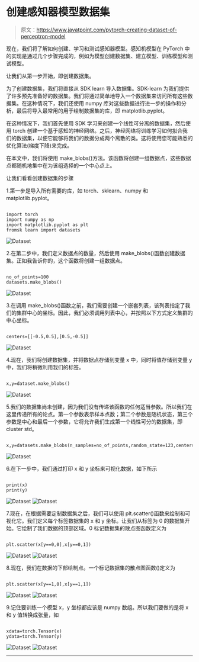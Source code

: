 # 创建感知器模型数据集

> 原文：<https://www.javatpoint.com/pytorch-creating-dataset-of-perceptron-model>

现在，我们将了解如何创建、学习和测试感知器模型。感知机模型在 PyTorch 中的实现是通过几个步骤完成的，例如为模型创建数据集、建立模型、训练模型和测试模型。

让我们从第一步开始，即创建数据集。

为了创建数据集，我们将直接从 SDK learn 导入数据集。SDK-learn 为我们提供了许多预先准备好的数据集。我们将通过简单地导入一个数据集来访问所有这些数据集。在这种情况下，我们还使用 numpy 库对这些数据进行进一步的操作和分析，最后将导入最常用的用于绘制数据集的库，即 matplotlib.pyplot。

在这种情况下，我们首先使用 SDK 学习来创建一个线性可分离的数据集，然后使用 torch 创建一个基于感知的神经网络。之后，神经网络将训练学习如何拟合我们的数据集，以便它能够将我们的数据分成两个离散的类。这将使用您可能熟悉的优化算法(梯度下降)来完成。

在本文中，我们将使用 make_blobs()方法。该函数将创建一组数据点，这些数据点都随机地集中在为该组选择的一个中心点上。

让我们看看创建数据集的步骤

1.第一步是导入所有需要的库，如 torch、sklearn、numpy 和 matplotlib.pyplot。

```

import torch
import numpy as np
import matplotlib.pyplot as plt
fromsk learn import datasets

```

![Dataset](img/b372cf18ba69c1a928bbdf8a883eada9.png)

2.在第二步中，我们定义数据点的数量，然后使用 make_blobs()函数创建数据集。正如我告诉你的，这个函数将创建一组数据点。

```

no_of_points=100
datasets.make_blobs()

```

![Dataset](img/1119680d083f4e75d31f5333d44c3da3.png)

3.在调用 make_blobs()函数之前，我们需要创建一个嵌套列表，该列表指定了我们的集群中心的坐标。因此，我们必须调用列表中心，并按照以下方式定义集群的中心坐标。

```

centers=[[-0.5,0.5],[0.5,-0.5]]

```

![Dataset](img/02d76ef09bf07a8be3a113bf8e1c086d.png)

4.现在，我们将创建数据集，并将数据点存储到变量 x 中，同时将值存储到变量 y 中，我们将稍微利用我们的标签。

```

x,y=dataset.make_blobs()

```

![Dataset](img/0ca35c2d6dee22c428657ef7e0df0bf4.png)

5.我们的数据集尚未创建，因为我们没有传递该函数的任何适当参数。所以我们在这里传递所有的论点。第一个参数表示样本点数；第二个参数是随机状态，第三个参数是中心和最后一个参数，它将允许我们生成第一个线性可分的数据集，即 cluster std。

```

x,y=datasets.make_blobs(n_samples=no_of_points,random_state=123,centers=centers,cluster_std=0.4)

```

![Dataset](img/ec5de4aeca74fc173ff53fe6aa55052f.png)

6.在下一步中，我们通过打印 x 和 y 坐标来可视化数据，如下所示

```

print(x)
print(y)

```

![Dataset](img/29d27609b8d5975a40e93fe3eda8dfd7.png)
![Dataset](img/02ff2fd353c9cb600faaf226dd1ce544.png)

7.现在，在根据需要定制数据集之后，我们可以使用 plt.scatter()函数来绘制和可视化它。我们定义每个标签数据集的 x 和 y 坐标。让我们从标签为 0 的数据集开始。它绘制了我们数据的顶部区域。0 标记数据集的散点图函数定义为

```

plt.scatter(x[y==0,0],x[y==0,1])

```

![Dataset](img/07ff6ed5afa5c1b194ce07d6be0065da.png)
![Dataset](img/76c9c6d43627c59355ba787ba12c2d1e.png)

8.现在，我们在数据的下部绘制点。一个标记数据集的散点图函数()定义为

```

plt.scatter(x[y==1,0],x[y==1,1])

```

![Dataset](img/ff97805d8b2e9b9eb929dc0e60c357d7.png)
![Dataset](img/f6b6ef0067fcbb15d985ae99db2b7bb1.png)

9.记住要训练一个模型 x，y 坐标都应该是 numpy 数组。所以我们要做的是将 x 和 y 值转换成张量，如

```

xdata=torch.Tensor(x)
ydata=torch.Tensor(y)

```

![Dataset](img/3583250524a998f6db9eb6bbe89c2a18.png)
![Dataset](img/59b08fad16a02eb2063e0a832e1fabb4.png)

* * *